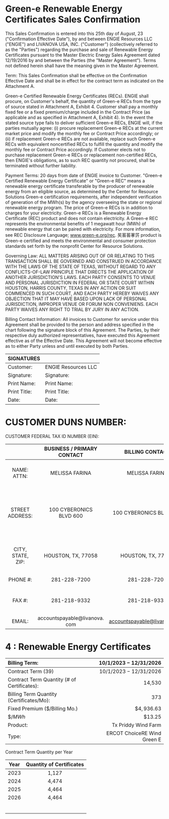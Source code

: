 # Green-e Renewable Energy Certificates Sales Confirmation 

This Sales Confirmation is entered into this 25th day of August, 23 ("Confirmation Effective Date"), by and between ENGIE Resources LLC ("ENGIE") and LIVANOVA USA, INC. ("Customer") (collectively referred to as the "Parties") regarding the purchase and sale of Renewable Energy Certificates pursuant to the Master Electric Energy Sales Agreement dated 12/19/2016 by and between the Parties (the "Master Agreement"). Terms not defined herein shall have the meaning given in the Master Agreement.

Term: This Sales Confirmation shall be effective on the Confirmation Effective Date and shall be in effect for the contract term as indicated on the Attachment A.

Green-e Certified Renewable Energy Certificates (RECs). ENGIE shall procure, on Customer's behalf, the quantity of Green-e RECs from the type of source stated in Attachment A, Exhibit 4. Customer shall pay a monthly fixed fee or a fixed premium/charge included in the Contract Price (as applicable and as specified in Attachment A, Exhibit 4). In the event the stated source type fails to deliver sufficient Green-e RECs, ENGIE will, if the parties mutually agree: (i) procure replacement Green-e RECs at the current market price and modify the monthly fee or Contract Price accordingly; or (ii) if replacement Green-e RECs are not available, replace such Green-e RECs with equivalent noncertified RECs to fulfill the quantity and modify the monthly fee or Contract Price accordingly. If Customer elects not to purchase replacement Green-e RECs or replacement non-certified RECs, then ENGIE's obligations, as to such REC quantity not procured, shall be terminated without further liability.

Payment Terms: 20 days from date of ENGIE invoice to Customer.
"Green-e Certified Renewable Energy Certificate" or "Green-e REC" means a renewable energy certificate transferable by the producer of renewable energy from an eligible source, as determined by the Center for Resource Solutions Green-e certification requirements, after independent verification of generation of the $\mathrm{MWh}(\mathrm{s})$ by the agency overseeing the state or regional renewable energy program. The price of Green-e RECs is in addition to charges for your electricity. Green-e RECs is a Renewable Energy Certificate (REC) product and does not contain electricity. A Green-e REC represents the environmental benefits of 1 megawatt hour (MWh) of renewable energy that can be paired with electricity. For more information, see REC Disclosure Language; www.green-e.org/rec. 䒨䓊䓊䓔䓅 product is Green-e certified and meets the environmental and consumer protection standards set forth by the nonprofit Center for Resource Solutions.

Governing Law: ALL MATTERS ARISING OUT OF OR RELATING TO THIS TRANSACTION SHALL BE GOVERNED AND CONSTRUED IN ACCORDANCE WITH THE LAWS OF THE STATE OF TEXAS, WITHOUT REGARD TO ANY CONFLICTS-OF-LAW PRINCIPLE THAT DIRECTS THE APPLICATION OF ANOTHER JURISDICTION'S LAWS. EACH PARTY CONSENTS TO VENUE AND PERSONAL JURISDICTION IN FEDERAL OR STATE COURT WITHIN HOUSTON, HARRIS COUNTY, TEXAS IN ANY ACTION OR SUIT COMMENCED IN SUCH COURT, AND EACH PARTY HEREBY WAIVES ANY OBJECTION THAT IT MAY HAVE BASED UPON LACK OF PERSONAL JURISDICTION, IMPROPER VENUE OR FORUM NON CONVENIENS. EACH PARTY WAIVES ANY RIGHT TO TRIAL BY JURY IN ANY ACTION.

Billing Contact Information: All invoices to Customer for service under this Agreement shall be provided to the person and address specified in the chart following the signature block of this Agreement. The Parties, by their respective duly authorized representatives, have executed this Agreement effective as of the Effective Date. This Agreement will not become effective as to either Party unless and until executed by both Parties.

| SIGNATURES |  |
| :-- | :-- |
| Customer: | ENGIE Resources LLC |
| Signature: | Signature: |
| Print Name: | Print Name: |
| Print Title: | Print Title: |
| Date: | Date: |

# CUSTOMER DUNS NUMBER: 

CUSTOMER FEDERAL TAX ID NUMBER (EIN):

|  | BUSINESS / PRIMARY CONTACT | BILLING CONTACT | ENGIE Resources CONTACT | CUSTOMER <br> PAYMENTS |
| :--: | :--: | :--: | :--: | :--: |
| NAME: <br> ATTN: | MELISSA FARINA | MELISSA FARINA | ENGIE Resources | Payment Address ENGIE Resources LLC PO Box 841680 Dallas, TX 75284-1680 |
| STREET <br> ADDRESS: | 100 CYBERONICS <br> BLVD 600 | 100 CYBERONICS BLVD 600 | Physical Address - 1360 Post Oak Blvd. Suite 400 Houston, Texas 77056 | Overnight Address ENGIE Resources LLC Bank of America Lockbox Services Lockbox 841680 1950 N Stemmons Freeway, Suite 5010 Dallas, TX 75207 |
| CITY, STATE, ZIP: | HOUSTON, TX, 77058 | HOUSTON, TX, 77058 | Mailing Address PO Box 841680 Dallas, Texas 75284-1680 | Electronic Payment: <br> Merrill Lynch Dallas ACH Routing: <br> 111000012 <br> Wire ABA: 026009593 |
| PHONE \#: | 281-228-7200 | 281-228-7200 | 1-866-MYENGIE | Account No.: <br> 4451335207 |
| FAX \#: | 281-218-9332 | 281-218-9332 | (713) 636-0927 | Self-service billing online: MyEngiePortal https://accounts.engieres ources.com |
| EMAIL: | accountspayable@livanova. com | accountspayable@livanova.com | care@engieresources.com |  |

# 4 : Renewable Energy Certificates 

| Billing Term: | $10 / 1 / 2023-12 / 31 / 2026$ |
| :-- | --: |
| Contract Term (39) | $10 / 1 / 2023-12 / 31 / 2026$ |
| Contract Term Quantity (\# of Certificates): | 14,530 |
| Billing Term Quantity (Certificates/Mo): | 373 |
| Fixed Premium (\$/Billing Mo.) | $\$ 4,936.63$ |
| $\$ / M W h$ | $\$ 13.25$ |
| Product: | Tx Priddy Wind Farm |
| Type: | ERCOT ChoiceRE Wind Green E |

Contract Term Quantity per Year

| Year | Quantity of Certificates |
| :--: | :--: |
| 2023 | 1,127 |
| 2024 | 4,474 |
| 2025 | 4,464 |
| 2026 | 4,464 |
|  |  |
|  |  |
|  |  |
|  |  |
|  |  |
|  |  |

